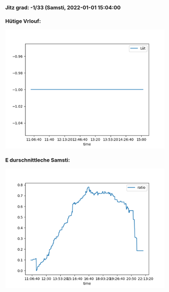 ### Jitz grad: -1/33 (Samsti, 2022-01-01 15:04:00

### Hütige Vrlouf:
![Graph](Today.png)

### E durschnittleche Samsti:
![Graph](Samsti.png)